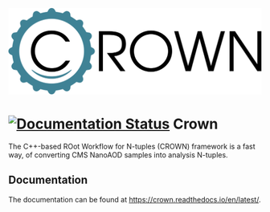 
<img src="docs/logos/crown_logo.svg"><br>

[![Documentation Status](https://readthedocs.org/projects/crown/badge/?version=latest)](https://crown.readthedocs.io/en/latest/?badge=latest)
Crown
=======

The C++-based ROot Workflow for N-tuples (CROWN)  framework is a fast way, of converting CMS NanoAOD samples into analysis N-tuples.


Documentation
--------------

The documentation can be found at https://crown.readthedocs.io/en/latest/.
